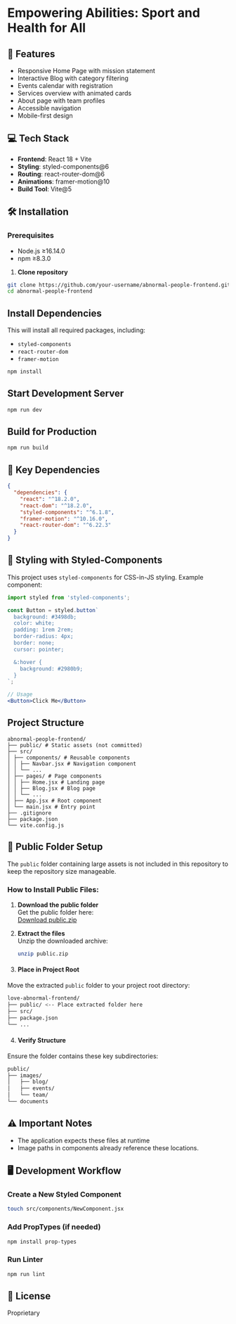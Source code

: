 
# Empowering Abilities: Sport and Health for All

## 🌟 Features
- Responsive Home Page with mission statement
- Interactive Blog with category filtering
- Events calendar with registration
- Services overview with animated cards
- About page with team profiles
- Accessible navigation
- Mobile-first design

## 💻 Tech Stack
- **Frontend**: React 18 + Vite
- **Styling**: styled-components@6
- **Routing**: react-router-dom@6
- **Animations**: framer-motion@10
- **Build Tool**: Vite@5

## 🛠️ Installation

### Prerequisites
- Node.js ≥16.14.0
- npm ≥8.3.0

1. **Clone repository**
```bash
git clone https://github.com/your-username/abnormal-people-frontend.git
cd abnormal-people-frontend
```

## Install Dependencies  
This will install all required packages, including:  

- `styled-components`  
- `react-router-dom`  
- `framer-motion`  

```bash
npm install
```

## Start Development Server

```bash
npm run dev
```

## Build for Production

```bash
npm run build
```

## 🔧 Key Dependencies  

```json
{
  "dependencies": {
    "react": "^18.2.0",
    "react-dom": "^18.2.0",
    "styled-components": "^6.1.8",
    "framer-motion": "^10.16.0",
    "react-router-dom": "^6.22.3"
  }
}
```
## 🎨 Styling with Styled-Components  

This project uses `styled-components` for CSS-in-JS styling. Example component:  

```jsx
import styled from 'styled-components';

const Button = styled.button`
  background: #3498db;
  color: white;
  padding: 1rem 2rem;
  border-radius: 4px;
  border: none;
  cursor: pointer;

  &:hover {
    background: #2980b9;
  }
`;

// Usage
<Button>Click Me</Button>
```
## Project Structure
```
abnormal-people-frontend/ 
├── public/ # Static assets (not committed) 
├── src/ 
│ ├── components/ # Reusable components 
│ │ ├── Navbar.jsx # Navigation component 
│ │ └── ... 
│ ├── pages/ # Page components 
│ │ ├── Home.jsx # Landing page 
│ │ ├── Blog.jsx # Blog page 
│ │ └── ... 
│ ├── App.jsx # Root component 
│ └── main.jsx # Entry point 
├── .gitignore 
├── package.json 
└── vite.config.js
```

## 📁 Public Folder Setup

The `public` folder containing large assets is not included in this repository to keep the repository size manageable. 

### How to Install Public Files:

1. **Download the public folder**  
   Get the public folder here:  
   [Download public.zip](https://www.mediafire.com/file/u0xyerw0hkvoo8i/public.zip/file)

2. **Extract the files**  
   Unzip the downloaded archive:
   ```bash
   unzip public.zip
   ```
  3.  ####  Place in Project Root 
  Move the extracted `public` folder to your project root directory:  
   ```bash
love-abnormal-frontend/ 
├── public/ <-- Place extracted folder here 
├── src/ 
├── package.json 
└── ...
   ```
 
 4.  ####  Verify Structure
Ensure the folder contains these key subdirectories:

   ```bash
public/
├── images/
│   ├── blog/
│   ├── events/
│   └── team/
└── documents
   ```
  
 ## ⚠️ Important Notes  

- The application expects these files at runtime
- Image paths in components already reference these locations.  



## 🖥️ Development Workflow  

### Create a New Styled Component  
```bash
touch src/components/NewComponent.jsx
```
### Add PropTypes (if needed)
```bash
npm install prop-types
```
### Run Linter
```bash
npm run lint
```
## 📜 License  
Proprietary

